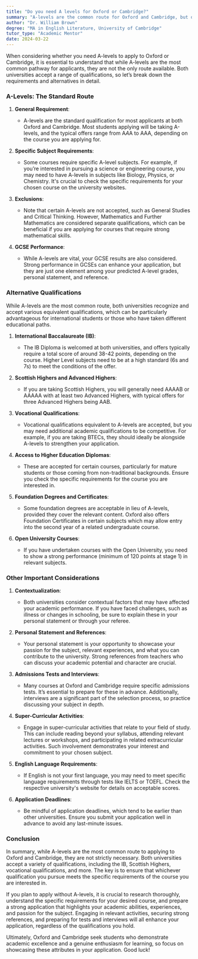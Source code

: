 ```yaml
---
title: "Do you need A levels for Oxford or Cambridge?"
summary: "A-levels are the common route for Oxford and Cambridge, but other qualifications are accepted. Explore various pathways to apply successfully."
author: "Dr. William Brown"
degree: "MA in English Literature, University of Cambridge"
tutor_type: "Academic Mentor"
date: 2024-03-22
---
```


When considering whether you need A-levels to apply to Oxford or Cambridge, it is essential to understand that while A-levels are the most common pathway for applicants, they are not the only route available. Both universities accept a range of qualifications, so let’s break down the requirements and alternatives in detail.

### A-Levels: The Standard Route

1. **General Requirement**:
   - A-levels are the standard qualification for most applicants at both Oxford and Cambridge. Most students applying will be taking A-levels, and the typical offers range from A*A*A to AAA, depending on the course you are applying for.

2. **Specific Subject Requirements**:
   - Some courses require specific A-level subjects. For example, if you’re interested in pursuing a science or engineering course, you may need to have A-levels in subjects like Biology, Physics, or Chemistry. It's crucial to check the specific requirements for your chosen course on the university websites.

3. **Exclusions**:
   - Note that certain A-levels are not accepted, such as General Studies and Critical Thinking. However, Mathematics and Further Mathematics are considered separate qualifications, which can be beneficial if you are applying for courses that require strong mathematical skills.

4. **GCSE Performance**:
   - While A-levels are vital, your GCSE results are also considered. Strong performance in GCSEs can enhance your application, but they are just one element among your predicted A-level grades, personal statement, and reference.

### Alternative Qualifications

While A-levels are the most common route, both universities recognize and accept various equivalent qualifications, which can be particularly advantageous for international students or those who have taken different educational paths.

1. **International Baccalaureate (IB)**:
   - The IB Diploma is welcomed at both universities, and offers typically require a total score of around 38-42 points, depending on the course. Higher Level subjects need to be at a high standard (6s and 7s) to meet the conditions of the offer.

2. **Scottish Highers and Advanced Highers**:
   - If you are taking Scottish Highers, you will generally need AAAAB or AAAAA with at least two Advanced Highers, with typical offers for three Advanced Highers being AAB.

3. **Vocational Qualifications**:
   - Vocational qualifications equivalent to A-levels are accepted, but you may need additional academic qualifications to be competitive. For example, if you are taking BTECs, they should ideally be alongside A-levels to strengthen your application.

4. **Access to Higher Education Diplomas**:
   - These are accepted for certain courses, particularly for mature students or those coming from non-traditional backgrounds. Ensure you check the specific requirements for the course you are interested in.

5. **Foundation Degrees and Certificates**:
   - Some foundation degrees are acceptable in lieu of A-levels, provided they cover the relevant content. Oxford also offers Foundation Certificates in certain subjects which may allow entry into the second year of a related undergraduate course.

6. **Open University Courses**:
   - If you have undertaken courses with the Open University, you need to show a strong performance (minimum of 120 points at stage 1) in relevant subjects.

### Other Important Considerations

1. **Contextualization**:
   - Both universities consider contextual factors that may have affected your academic performance. If you have faced challenges, such as illness or changes in schooling, be sure to explain these in your personal statement or through your referee.

2. **Personal Statement and References**:
   - Your personal statement is your opportunity to showcase your passion for the subject, relevant experiences, and what you can contribute to the university. Strong references from teachers who can discuss your academic potential and character are crucial.

3. **Admissions Tests and Interviews**:
   - Many courses at Oxford and Cambridge require specific admissions tests. It’s essential to prepare for these in advance. Additionally, interviews are a significant part of the selection process, so practice discussing your subject in depth.

4. **Super-Curricular Activities**:
   - Engage in super-curricular activities that relate to your field of study. This can include reading beyond your syllabus, attending relevant lectures or workshops, and participating in related extracurricular activities. Such involvement demonstrates your interest and commitment to your chosen subject.

5. **English Language Requirements**:
   - If English is not your first language, you may need to meet specific language requirements through tests like IELTS or TOEFL. Check the respective university's website for details on acceptable scores.

6. **Application Deadlines**:
   - Be mindful of application deadlines, which tend to be earlier than other universities. Ensure you submit your application well in advance to avoid any last-minute issues.

### Conclusion

In summary, while A-levels are the most common route to applying to Oxford and Cambridge, they are not strictly necessary. Both universities accept a variety of qualifications, including the IB, Scottish Highers, vocational qualifications, and more. The key is to ensure that whichever qualification you pursue meets the specific requirements of the course you are interested in.

If you plan to apply without A-levels, it is crucial to research thoroughly, understand the specific requirements for your desired course, and prepare a strong application that highlights your academic abilities, experiences, and passion for the subject. Engaging in relevant activities, securing strong references, and preparing for tests and interviews will all enhance your application, regardless of the qualifications you hold. 

Ultimately, Oxford and Cambridge seek students who demonstrate academic excellence and a genuine enthusiasm for learning, so focus on showcasing these attributes in your application. Good luck!
    